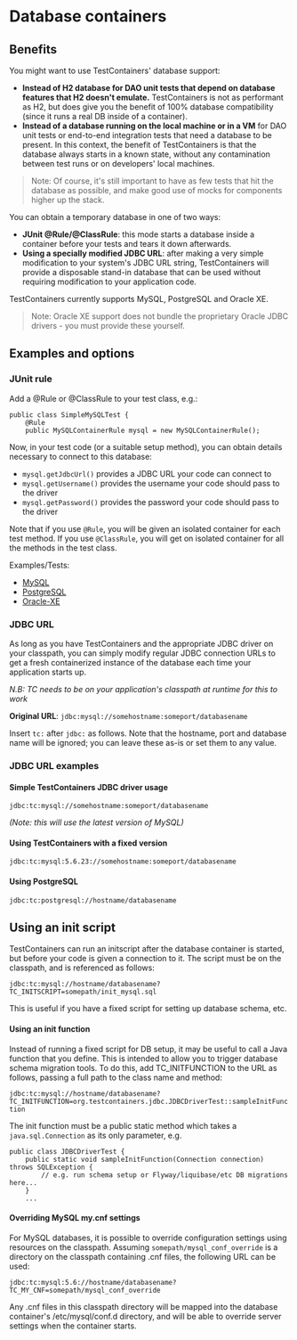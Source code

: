 # Database containers

## Benefits

You might want to use TestContainers' database support:

 * **Instead of H2 database for DAO unit tests that depend on database features that H2 doesn't emulate.** TestContainers is not as performant as H2, but does give you the benefit of 100% database compatibility (since it runs a real DB inside of a container).
 * **Instead of a database running on the local machine or in a VM** for DAO unit tests or end-to-end integration tests that need a database to be present. In this context, the benefit of TestContainers is that the database always starts in a known state, without any contamination between test runs or on developers' local machines.

> Note: Of course, it's still important to have as few tests that hit the database as possible, and make good use of mocks for components higher up the stack.

You can obtain a temporary database in one of two ways:

 * **JUnit @Rule/@ClassRule**: this mode starts a database inside a container before your tests and tears it down afterwards.
 * **Using a specially modified JDBC URL**: after making a very simple modification to your system's JDBC URL string, TestContainers will provide a disposable stand-in database that can be used without requiring modification to your application code.

TestContainers currently supports MySQL, PostgreSQL and Oracle XE.

> Note: Oracle XE support does not bundle the proprietary Oracle JDBC drivers - you must provide these yourself.

## Examples and options

### JUnit rule

Add a @Rule or @ClassRule to your test class, e.g.:

    public class SimpleMySQLTest {
        @Rule
        public MySQLContainerRule mysql = new MySQLContainerRule();

Now, in your test code (or a suitable setup method), you can obtain details necessary to connect to this database:

 * `mysql.getJdbcUrl()` provides a JDBC URL your code can connect to
 * `mysql.getUsername()` provides the username your code should pass to the driver
 * `mysql.getPassword()` provides the password your code should pass to the driver

Note that if you use `@Rule`, you will be given an isolated container for each test method. If you use `@ClassRule`, you will get on isolated container for all the methods in the test class.

Examples/Tests:

 * [MySQL](https://github.com/testcontainers/testcontainers-java/blob/master/modules/mysql/src/test/java/org/testcontainers/junit/SimpleMySQLTest.java)
 * [PostgreSQL](https://github.com/testcontainers/testcontainers-java/blob/master/modules/postgresql/src/test/java/org/testcontainers/junit/SimplePostgreSQLTest.java)
 * [Oracle-XE](https://github.com/testcontainers/testcontainers-java/blob/master/modules/oracle-xe/src/test/java/org/testcontainers/junit/SimpleOracleTest.java)

### JDBC URL

As long as you have TestContainers and the appropriate JDBC driver on your classpath, you can simply modify regular JDBC connection URLs to get a fresh containerized instance of the database each time your application starts up.

_N.B: TC needs to be on your application's classpath at runtime for this to work_

**Original URL**: `jdbc:mysql://somehostname:someport/databasename`

Insert `tc:` after `jdbc:` as follows. Note that the hostname, port and database name will be ignored; you can leave these as-is or set them to any value.

### JDBC URL examples

#### Simple TestContainers JDBC driver usage

`jdbc:tc:mysql://somehostname:someport/databasename`

*(Note: this will use the latest version of MySQL)*

#### Using TestContainers with a fixed version

`jdbc:tc:mysql:5.6.23://somehostname:someport/databasename`

#### Using PostgreSQL

`jdbc:tc:postgresql://hostname/databasename`

## Using an init script

TestContainers can run an initscript after the database container is started, but before your code is given a connection to it. The script must be on the classpath, and is referenced as follows:

`jdbc:tc:mysql://hostname/databasename?TC_INITSCRIPT=somepath/init_mysql.sql`

This is useful if you have a fixed script for setting up database schema, etc.

#### Using an init function

Instead of running a fixed script for DB setup, it may be useful to call a Java function that you define. This is intended to allow you to trigger database schema migration tools. To do this, add TC_INITFUNCTION to the URL as follows, passing a full path to the class name and method:

 `jdbc:tc:mysql://hostname/databasename?TC_INITFUNCTION=org.testcontainers.jdbc.JDBCDriverTest::sampleInitFunction`

The init function must be a public static method which takes a `java.sql.Connection` as its only parameter, e.g.

    public class JDBCDriverTest {
        public static void sampleInitFunction(Connection connection) throws SQLException {
            // e.g. run schema setup or Flyway/liquibase/etc DB migrations here...
        }
        ...

#### Overriding MySQL my.cnf settings

For MySQL databases, it is possible to override configuration settings using resources on the classpath. Assuming `somepath/mysql_conf_override`
is a directory on the classpath containing .cnf files, the following URL can be used:

  `jdbc:tc:mysql:5.6://hostname/databasename?TC_MY_CNF=somepath/mysql_conf_override`

Any .cnf files in this classpath directory will be mapped into the database container's /etc/mysql/conf.d directory,
and will be able to override server settings when the container starts.